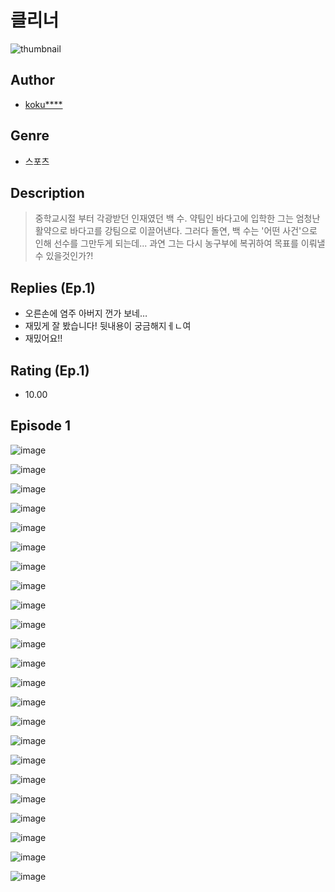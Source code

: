 # 클리너
![thumbnail](https://image-comic.pstatic.net/user_contents_data/challenge_comic/2023/05/24/upload_7075497179094410289_480x623.jpeg)

## Author
- [koku****](https://comic.naver.com/artistTitle?id=367030)

## Genre
- 스포츠

## Description
> 중학교시절 부터 각광받던 인재였던 백 수. 약팀인 바다고에 입학한 그는 엄청난 활약으로 바다고를 강팀으로 이끌어낸다. 그러다 돌연, 백 수는 '어떤 사건'으로 인해 선수를 그만두게 되는데... 과연 그는 다시 농구부에 복귀하여 목표를 이뤄낼 수 있을것인가?!

## Replies (Ep.1)
- 오른손에 염주 아버지 껀가 보네…
- 재밌게 잘 봤습니다! 뒷내용이 궁금해지ㅔㄴ여
- 재밌어요!!

## Rating (Ep.1)
- 10.00

## Episode 1
![image](https://image-comic.pstatic.net/user_contents_data/challenge_comic/2023/05/24/367030/upload_7005683902218200166.jpeg)

![image](https://image-comic.pstatic.net/user_contents_data/challenge_comic/2023/05/24/367030/upload_7364004833234334565.jpeg)

![image](https://image-comic.pstatic.net/user_contents_data/challenge_comic/2023/05/24/367030/upload_7293406308423972661.jpeg)

![image](https://image-comic.pstatic.net/user_contents_data/challenge_comic/2023/05/24/367030/upload_3904958660562018609.jpeg)

![image](https://image-comic.pstatic.net/user_contents_data/challenge_comic/2023/05/24/367030/upload_3832953816638632246.jpeg)

![image](https://image-comic.pstatic.net/user_contents_data/challenge_comic/2023/05/24/367030/upload_4122259545092272230.jpeg)

![image](https://image-comic.pstatic.net/user_contents_data/challenge_comic/2023/05/24/367030/upload_3619035041834283314.jpeg)

![image](https://image-comic.pstatic.net/user_contents_data/challenge_comic/2023/05/24/367030/upload_3761125132160296545.jpeg)

![image](https://image-comic.pstatic.net/user_contents_data/challenge_comic/2023/05/24/367030/upload_3487586241383445090.jpeg)

![image](https://image-comic.pstatic.net/user_contents_data/challenge_comic/2023/05/24/367030/upload_3689631394316957794.jpeg)

![image](https://image-comic.pstatic.net/user_contents_data/challenge_comic/2023/05/24/367030/upload_3703476439664375398.jpeg)

![image](https://image-comic.pstatic.net/user_contents_data/challenge_comic/2023/05/24/367030/upload_7076671671456196196.jpeg)

![image](https://image-comic.pstatic.net/user_contents_data/challenge_comic/2023/05/24/367030/upload_3774919419587015992.jpeg)

![image](https://image-comic.pstatic.net/user_contents_data/challenge_comic/2023/05/24/367030/upload_7377516526292187447.jpeg)

![image](https://image-comic.pstatic.net/user_contents_data/challenge_comic/2023/05/24/367030/upload_3545565881124794934.jpeg)

![image](https://image-comic.pstatic.net/user_contents_data/challenge_comic/2023/05/24/367030/upload_7090130591511950130.jpeg)

![image](https://image-comic.pstatic.net/user_contents_data/challenge_comic/2023/05/24/367030/upload_7219381494776947253.jpeg)

![image](https://image-comic.pstatic.net/user_contents_data/challenge_comic/2023/05/24/367030/upload_7077468619804139875.jpeg)

![image](https://image-comic.pstatic.net/user_contents_data/challenge_comic/2023/05/24/367030/upload_3774639229594316899.jpeg)

![image](https://image-comic.pstatic.net/user_contents_data/challenge_comic/2023/05/24/367030/upload_7089563445294741857.jpeg)

![image](https://image-comic.pstatic.net/user_contents_data/challenge_comic/2023/05/24/367030/upload_3761461405906384737.jpeg)

![image](https://image-comic.pstatic.net/user_contents_data/challenge_comic/2023/05/24/367030/upload_3689685291103760739.jpeg)

![image](https://image-comic.pstatic.net/user_contents_data/challenge_comic/2023/05/24/367030/upload_3618132364346221155.jpeg)
